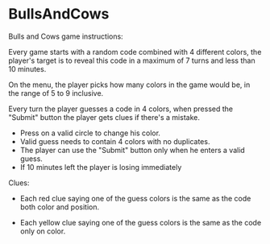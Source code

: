 # BullsAndCows

Bulls and Cows game instructions:

Every game starts with a random code combined with 4 different colors, the player's target is to reveal this code in a maximum of 7 turns and less than 10 minutes.

On the menu, the player picks how many colors in the game would be, in the range of 5 to 9 inclusive.

Every turn the player guesses a code in 4 colors, when pressed the "Submit" button the player gets clues if there's a mistake. 
* Press on a valid circle to change his color.
* Valid guess needs to contain 4 colors with no duplicates.
* The player can use the "Submit" button only when he enters a valid guess.
*  If 10 minutes left the player is losing immediately

Clues:

* Each red clue saying one of the guess colors is the same as the code both color and position.

* Each yellow clue saying one of the guess colors is the same as the code only on color.
